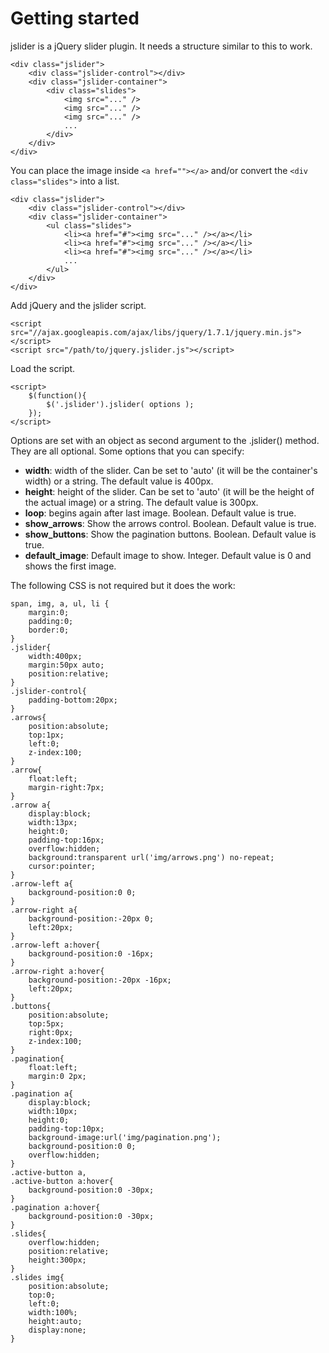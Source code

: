 Getting started
=========================

jslider is a jQuery slider plugin. It needs a structure similar to this to work.

	<div class="jslider">
		<div class="jslider-control"></div>
		<div class="jslider-container">
			<div class="slides">
				<img src="..." />
				<img src="..." />
				<img src="..." />
				...
			</div>
		</div>
	</div>

You can place the image inside `<a href=""></a>` and/or convert the `<div class="slides">` into a list.

	<div class="jslider">
		<div class="jslider-control"></div>
		<div class="jslider-container">
			<ul class="slides">
				<li><a href="#"><img src="..." /></a></li>
				<li><a href="#"><img src="..." /></a></li>
				<li><a href="#"><img src="..." /></a></li>
				...
			</ul>
		</div>
	</div>

Add jQuery and the jslider script.

	<script src="//ajax.googleapis.com/ajax/libs/jquery/1.7.1/jquery.min.js"></script>
	<script src="/path/to/jquery.jslider.js"></script>

Load the script.

	<script>
		$(function(){
			$('.jslider').jslider( options );
		});
	</script>

Options are set with an object as second argument to the .jslider() method. They are all optional. Some options that you can specify:

* **width**: width of the slider. Can be set to 'auto' (it will be the container's width) or a string. The default value is 400px.
* **height**: height of the slider. Can be set to 'auto' (it will be the height of the actual image) or a string. The default value is 300px.
* **loop**: begins again after last image. Boolean. Default value is true.
* **show_arrows**: Show the arrows control. Boolean. Default value is true.
* **show_buttons**: Show the pagination buttons. Boolean. Default value is true.
* **default_image**: Default image to show. Integer. Default value is 0 and shows the first image.

The following CSS is not required but it does the work:

	span, img, a, ul, li {
		margin:0;
		padding:0;
		border:0;
	}
	.jslider{
		width:400px;
		margin:50px auto;
		position:relative;
	}
	.jslider-control{
		padding-bottom:20px;
	}
	.arrows{
		position:absolute;
		top:1px;
		left:0;
		z-index:100;
	}
	.arrow{
		float:left;
		margin-right:7px;
	}
	.arrow a{
		display:block;
	 	width:13px;
		height:0;
		padding-top:16px;
		overflow:hidden;
		background:transparent url('img/arrows.png') no-repeat;
		cursor:pointer;
	}
	.arrow-left a{
		background-position:0 0;
	}
	.arrow-right a{
		background-position:-20px 0;
		left:20px;
	}
	.arrow-left a:hover{
		background-position:0 -16px;
	}
	.arrow-right a:hover{
		background-position:-20px -16px;
		left:20px;
	}
	.buttons{
		position:absolute;
		top:5px;
		right:0px;
		z-index:100;
	}
	.pagination{
		float:left;
		margin:0 2px;
	}
	.pagination a{
		display:block;
		width:10px;
		height:0;
		padding-top:10px;
		background-image:url('img/pagination.png');
	    background-position:0 0;
	    overflow:hidden;
	}
	.active-button a,
	.active-button a:hover{
		background-position:0 -30px;
	}
	.pagination a:hover{
		background-position:0 -30px;
	}
	.slides{
		overflow:hidden;
		position:relative;
		height:300px;
	}
	.slides img{
		position:absolute;
		top:0;
		left:0;
		width:100%;
		height:auto;
		display:none;
	}